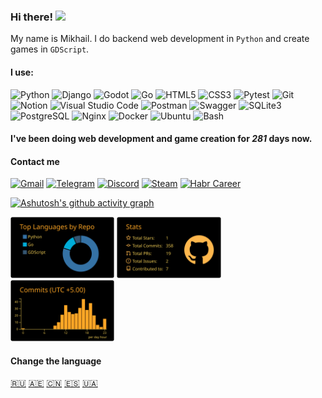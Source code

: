### Hi there! <img src="https://i.imgur.com/ht1cLtJ.gif" width="50"/>

My name is Mikhail. I do backend web development in `Python` and create games in `GDScript`.

#### I use:

<div class="image-row">
  <img src="https://camo.githubusercontent.com/52ec9548f75773e7841dd77f89a654e8a0bc2cce02da2eb43f84240f50351512/68747470733a2f2f74656368737461636b2d67656e657261746f722e76657263656c2e6170702f707974686f6e2d69636f6e2e737667" width="40" alt="Python" title="Python"/>
  <img src="https://camo.githubusercontent.com/b24750380ccf58b0c7d79c7875d7300b2b99a49061c7e4199ac077c4713f7156/68747470733a2f2f74656368737461636b2d67656e657261746f722e76657263656c2e6170702f646a616e676f2d69636f6e2e737667" width="40" alt="Django" title="Django"/>
  <img src="https://habrastorage.org/webt/ry/72/lx/ry72lxdqz5oiw9i0qsobi2wlks4.gif" width="50" alt="Godot" title="Godot"/>
  <img src="https://habrastorage.org/webt/vw/wl/yh/vwwlyhl18xp3yt34bgozvsmwe5c.png" width="60" alt="Go" title="Go"/>
  <img src="https://user-images.githubusercontent.com/25181517/192158954-f88b5814-d510-4564-b285-dff7d6400dad.png" width="40" alt="HTML5" title="HTML5"/>
  <img src="https://user-images.githubusercontent.com/25181517/183898674-75a4a1b1-f960-4ea9-abcb-637170a00a75.png" width="40" alt="CSS3" title="CSS3"/>
  <img src="https://user-images.githubusercontent.com/25181517/184117132-9e89a93b-65fb-47c3-91e7-7d0f99e7c066.png" width="40" alt="Pytest" title="Pytest"/>
  <img src="https://user-images.githubusercontent.com/25181517/192108372-f71d70ac-7ae6-4c0d-8395-51d8870c2ef0.png" width="40" alt="Git" title="Git"/>
  <img src="https://skillicons.dev/icons?i=notion" width="40" alt="Notion" title="Notion"/>
  <img src="https://user-images.githubusercontent.com/25181517/192108891-d86b6220-e232-423a-bf5f-90903e6887c3.png" width="40" alt="Visual Studio Code" title="Visual Studio Code"/>
  <img src="https://user-images.githubusercontent.com/25181517/192109061-e138ca71-337c-4019-8d42-4792fdaa7128.png" width="40" alt="Postman" title="Postman"/>
  <img src="https://user-images.githubusercontent.com/25181517/186711335-a3729606-5a78-4496-9a36-06efcc74f800.png" width="40" alt="Swagger" title="Swagger"/>
  <img src="https://github.com/marwin1991/profile-technology-icons/assets/136815194/82df4543-236b-4e45-9604-5434e3faab17" width="40" alt="SQLite3" title="SQLite3"/>
  <img src="https://icon.icepanel.io/Technology/svg/PostgresSQL.svg" width="40" alt="PostgreSQL" title="PostgreSQL"/>
  <img src="https://camo.githubusercontent.com/a6ed903c5b1c0e78386c1444bf950d30bfd65c4da93861f0addf865f3079ac07/68747470733a2f2f74656368737461636b2d67656e657261746f722e76657263656c2e6170702f6e67696e782d69636f6e2e737667" width="40" alt="Nginx" title="Nginx"/>
  <img src="https://camo.githubusercontent.com/2d821f427e22599bab98d58d10af94518c146882fb0037e742f69354aacacb6c/68747470733a2f2f74656368737461636b2d67656e657261746f722e76657263656c2e6170702f646f636b65722d69636f6e2e737667" width="40" alt="Docker" title="Docker"/>
  <img src="https://icon.icepanel.io/Technology/svg/Ubuntu.svg" width="40" alt="Ubuntu" title="Ubuntu"/>
  <img src="https://icon.icepanel.io/Technology/png-shadow-512/Bash.png" width="40" alt="Bash" title="Bash"/>
</div>

#### I've been doing web development and game creation for ***281*** days now.

#### Contact me

  [![Gmail](https://img.shields.io/badge/gmail-black?style=for-the-badge&logo=gmail&logoColor=FFA726)](https://mail.google.com/mail/u/0/#inbox?compose=NZVHGBDCZJXJjtMPgkglZzNSxMpvfFCQqrrkssFrkSlJhQsfsJZQXnBnCGVTwVKgfkZXlq)
  [![Telegram](https://img.shields.io/badge/telegram-black?style=for-the-badge&logo=Telegram&logoColor=FFA726)](https://t.me/linkoffee)
  [![Discord](https://img.shields.io/badge/DISCORD-black?style=for-the-badge&logo=Discord&logoColor=FFA726)](https://discordapp.com/users/774180553548496928/)
  [![Steam](https://img.shields.io/badge/steam-black?style=for-the-badge&logo=steam&logoColor=FFA726)](https://steamcommunity.com/id/flyrane_russia/)
  [![Habr Career](https://img.shields.io/badge/habr%20career-black?style=for-the-badge&logo=Habr&logoColor=FFA726)](https://career.habr.com/linkoffee)

[![Ashutosh's github activity graph](https://github-readme-activity-graph.vercel.app/graph?username=linkoffee&theme=high-contrast&grid=false&radius=16&hide_border=true&area=true&area_color=FFB74D&line=FFA726&point=000000)](https://github.com/ashutosh00710/github-readme-activity-graph)

<div class="image-row">
  <img src="https://raw.githubusercontent.com/linkoffee/linkoffee/main/profile-summary-card-output/great_gatsby/1-repos-per-language.svg" width="33%"/>
  <img src="https://raw.githubusercontent.com/linkoffee/linkoffee/main/profile-summary-card-output/great_gatsby/3-stats.svg" width="33%"/>
  <img src="https://raw.githubusercontent.com/linkoffee/linkoffee/main/profile-summary-card-output/great_gatsby/4-productive-time.svg" width="33%"/>
</div>

#### Change the language
[🇷🇺](README.md) [🇦🇪](README_AR.md) [🇨🇳](README_CN.md) [🇪🇸](README_ES.md) [🇺🇦](README_UA.md)